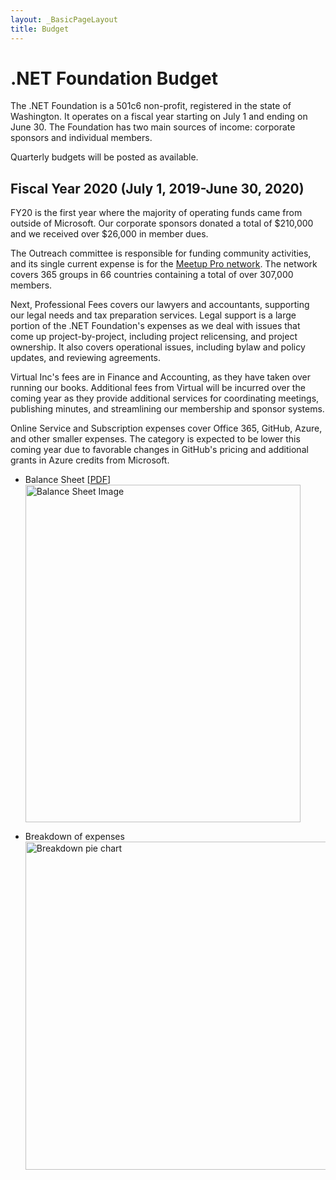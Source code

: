 ```yaml
---
layout: _BasicPageLayout
title: Budget
---
```


# .NET Foundation Budget

The .NET Foundation is a 501c6 non-profit, registered in the state of Washington. It operates on a fiscal year starting on July 1 and ending on June 30. The Foundation has two main sources of income: corporate sponsors and individual members.

Quarterly budgets will be posted as available. 

## Fiscal Year 2020 (July 1, 2019-June 30, 2020) 

FY20 is the first year where the majority of operating funds came from outside of Microsoft. Our corporate sponsors donated a total of $210,000 and we received over $26,000 in member dues. 

The Outreach committee is responsible for funding community activities, and its single current expense is for the [Meetup Pro network](https://www.meetup.com/pro/dotnet). The network covers 365 groups in 66 countries containing a total of over 307,000 members. 

Next, Professional Fees covers our lawyers and accountants, supporting our legal needs and tax preparation services. Legal support is a large portion of the .NET Foundation's expenses as we deal with issues that come up project-by-project, including project relicensing, and project ownership. It also covers operational issues, including bylaw and policy updates, and reviewing agreements.

Virtual Inc's fees are in Finance and Accounting, as they have taken over running our books. Additional fees from Virtual will be incurred over the coming year as they provide additional services for coordinating meetings, publishing minutes, and streamlining our membership and sponsor systems. 

Online Service and Subscription expenses cover Office 365, GitHub, Azure, and other smaller expenses. The category is expected to be lower this coming year due to favorable changes in GitHub's pricing and additional grants in Azure credits from Microsoft.

- Balance Sheet [[PDF](/about/budget/fy20-pl-statement.pdf)]
  <br><img src="/about/budget/fy20-balance-sheet.png" width="440" height="540" alt="Balance Sheet Image">
  
- Breakdown of expenses
  <br><img src="/about/budget/fy20-pie-chart.png" width="608" height="525" alt="Breakdown pie chart">
